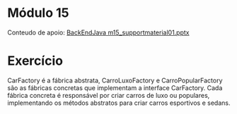 # Módulo 15

Conteudo de apoio: [BackEndJava m15_supportmaterial01.pptx](https://github.com/michelecodes/backend-modulo-15/files/14160662/BackEndJava.m15_supportmaterial01.pptx)

# Exercício
CarFactory é a fábrica abstrata, CarroLuxoFactory e CarroPopularFactory são as fábricas concretas que implementam a interface CarFactory. Cada fábrica concreta é responsável por criar carros de luxo ou populares, implementando os métodos abstratos para criar carros esportivos e sedans.

